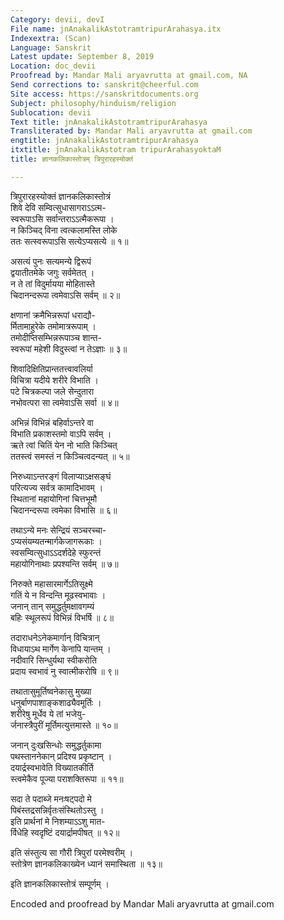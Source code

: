 ```yaml
---
Category: devii, devI
File name: jnAnakalikAstotramtripurArahasya.itx
Indexextra: (Scan)
Language: Sanskrit
Latest update: September 8, 2019
Location: doc_devii
Proofread by: Mandar Mali aryavrutta at gmail.com, NA
Send corrections to: sanskrit@cheerful.com
Site access: https://sanskritdocuments.org
Subject: philosophy/hinduism/religion
Sublocation: devii
Text title: jnAnakalikAstotramtripurArahasya
Transliterated by: Mandar Mali aryavrutta at gmail.com
engtitle: jnAnakalikAstotramtripurArahasya
itxtitle: jnAnakalikAstotram tripurArahasyoktaM
title: ज्ञानकलिकास्तोत्रम् त्रिपुरारहस्योक्तं

---
```

  
 त्रिपुरारहस्योक्तं ज्ञानकलिकास्तोत्रं   
शिवे देवि सम्वित्सुधासागराऽऽत्म-  
     स्वरूपाऽसि सर्वान्तराऽऽत्मैकरूपा ।  
न किञ्चिद् विना त्वत्कलामस्ति लोके  
     ततः सत्स्वरूपाऽसि सत्येऽप्यसत्ये ॥ १॥  
  
असत्यं पुनः सत्यमन्ये द्विरूपं  
     द्वयातीतमेके जगुः सर्वमेतत् ।  
न ते तां विदुर्मायया मोहितास्ते  
     चिदानन्दरूपा त्वमेवाऽसि सर्वम् ॥ २॥  
  
क्षणानां क्रमैभिन्नरूपां धराद्यौ-  
     र्मितामाहुरेके तमोमात्ररूपाम् ।  
तमोदीप्तिसम्भिन्नरूपाञ्च शान्त-  
     स्वरूपां महेशी विदुस्त्वां न तेऽज्ञाः ॥ ३॥  
  
शिवादिक्षितिप्रान्ततत्त्वावलिर्या  
     विचित्रा यदीये शरीरे विभाति ।  
पटे चित्रकल्पा जले सेन्दुतारा  
     नभोवत्परा सा त्वमेवाऽसि सर्वा ॥ ४॥  
  
अभिन्नं विभिन्नं बहिर्वाऽन्तरे वा  
     विभाति प्रकाशस्तमो वाऽपि सर्वम् ।  
ऋते त्वां चितिं येन नो भाति किञ्चित्  
     ततस्त्वं समस्तं न किञ्चित्वदन्यत् ॥ ५॥  
  
निरुध्याऽन्तरङ्गं विलाप्याऽक्षसङ्घं  
     परित्यज्य सर्वत्र कामादिभावम् ।  
स्थितानां महायोगिनां चित्तभूमौ  
     चिदानन्दरूपा त्वमेका विभासि ॥ ६॥  
  
तथाऽन्ये मनः सेन्द्रियं सञ्चरच्चा-  
     ऽप्यसंयम्यतन्मार्गकेजागरूकाः ।  
स्वसम्वित्सुधाऽऽदर्शदेहे स्फुरन्तं  
     महायोगिनाथाः प्रपश्यन्ति सर्वम् ॥ ७॥  
  
निरुक्ते महासारमार्गेऽतिसूक्ष्मे  
     गतिं ये न विन्दन्ति मूढस्वभावाः ।  
जनान् तान् समुद्धर्तुमक्षावगम्यं  
     बहिः स्थूलरूपं विभिन्नं विभर्षि ॥ ८॥  
  
तदाराधनेऽनेकमार्गान् विचित्रान्  
     विधायाऽथ मार्गेण केनापि यान्तम् ।  
नदीवारि सिन्धुर्यथा स्वीकरोति  
     प्रदाय स्वभावं नु स्वात्मीकरोषि ॥ ९॥  
  
तथातासुमूर्तिष्वनेकासु मुख्या  
     धनुर्बाणपाशाङ्कशाढ्यैवमूर्तिः ।  
शरीरेषु मूर्धेव ये तां भजेयु-  
     र्जनास्त्रैपुरीं मूर्तिमत्युत्तमास्ते ॥ १०॥  
  
जनान् दुःखसिन्धोः समुद्धर्तुकामा  
     पथस्ताननेकान् प्रदिश्य प्रकृष्टान् ।  
दयार्द्रस्वभावेति विख्यातकीर्ति  
     स्त्वमेकैव पूज्या पराशक्तिरूपा ॥ ११॥  
  
सदा ते पदाब्जे मनःषट्पदो मे  
     पिबंस्तद्रसन्निर्वृतःसंस्थितोऽस्तु ।  
इति प्रार्थनां मे निशम्याऽऽशु मात-  
     र्विधेहि स्वदृष्टिं दयार्द्रामपीषत् ॥ १२॥  
  
इति संस्तुत्य सा गौरी त्रिपुरां परमेश्वरीम् ।  
स्तोत्रेण ज्ञानकलिकाख्येन ध्यानं समास्थिता ॥ १३॥  
  
इति ज्ञानकलिकास्तोत्रं सम्पूर्णम् ।  
  
  
Encoded and proofread by Mandar Mali aryavrutta at gmail.com  
  

